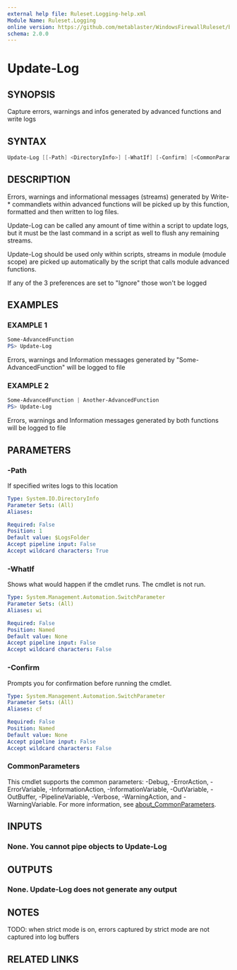 ```yaml
---
external help file: Ruleset.Logging-help.xml
Module Name: Ruleset.Logging
online version: https://github.com/metablaster/WindowsFirewallRuleset/blob/master/Modules/Ruleset.Logging/Help/en-US/Update-Log.md
schema: 2.0.0
---
```


# Update-Log

## SYNOPSIS

Capture errors, warnings and infos generated by advanced functions and write logs

## SYNTAX

```powershell
Update-Log [[-Path] <DirectoryInfo>] [-WhatIf] [-Confirm] [<CommonParameters>]
```

## DESCRIPTION

Errors, warnings and informational messages (streams) generated by Write-* commandlets within
advanced functions will be picked up by this function, formatted and then written to log files.

Update-Log can be called any amount of time within a script to update logs, but it must be the last
command in a script as well to flush any remaining streams.

Update-Log should be used only within scripts, streams in module (module scope) are picked up
automatically by the script that calls module advanced functions.

If any of the 3 preferences are set to "Ignore" those won't be logged

## EXAMPLES

### EXAMPLE 1

```powershell
Some-AdvancedFunction
PS> Update-Log
```

Errors, warnings and Information messages generated by "Some-AdvancedFunction" will be logged to file

### EXAMPLE 2

```powershell
Some-AdvancedFunction | Another-AdvancedFunction
PS> Update-Log
```

Errors, warnings and Information messages generated by both functions will be logged to file

## PARAMETERS

### -Path

If specified writes logs to this location

```yaml
Type: System.IO.DirectoryInfo
Parameter Sets: (All)
Aliases:

Required: False
Position: 1
Default value: $LogsFolder
Accept pipeline input: False
Accept wildcard characters: True
```

### -WhatIf

Shows what would happen if the cmdlet runs.
The cmdlet is not run.

```yaml
Type: System.Management.Automation.SwitchParameter
Parameter Sets: (All)
Aliases: wi

Required: False
Position: Named
Default value: None
Accept pipeline input: False
Accept wildcard characters: False
```

### -Confirm

Prompts you for confirmation before running the cmdlet.

```yaml
Type: System.Management.Automation.SwitchParameter
Parameter Sets: (All)
Aliases: cf

Required: False
Position: Named
Default value: None
Accept pipeline input: False
Accept wildcard characters: False
```

### CommonParameters

This cmdlet supports the common parameters: -Debug, -ErrorAction, -ErrorVariable, -InformationAction, -InformationVariable, -OutVariable, -OutBuffer, -PipelineVariable, -Verbose, -WarningAction, and -WarningVariable. For more information, see [about_CommonParameters](http://go.microsoft.com/fwlink/?LinkID=113216).

## INPUTS

### None. You cannot pipe objects to Update-Log

## OUTPUTS

### None. Update-Log does not generate any output

## NOTES

TODO: when strict mode is on, errors captured by strict mode are not captured into log buffers

## RELATED LINKS

